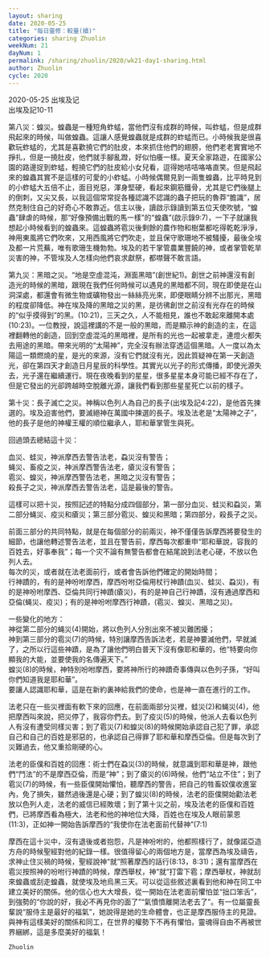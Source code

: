 ```yaml
---
layout: sharing
date: 2020-05-25
title: "每日靈修：較量(續)"
categories: sharing Zhuolin
weekNum: 21
dayNum: 1
permalink: /sharing/zhuolin/2020/wk21-day1-sharing.html
author: Zhuolin
cycle: 2020
---
```

2020-05-25 出埃及记  
出埃及記10-11   

第八災：蝗災。蝗蟲是一種短角蚱蜢，當他們沒有成群的時候，叫蚱蜢，但是成群飛起來的時候，叫做蝗蟲。這讓人感覺蝗蟲就是成群的蚱蜢而已。小時候我是很喜歡玩蚱蜢的，尤其是喜歡撓它們的肚皮，本來抓住他們的翅膀，他們老老實實地不掙扎，但是一撓肚皮，他們就手腳亂蹬，好似怕癢一樣。夏天全家路遊，在國家公園的路邊捉到蚱蜢，輕撓它們的肚皮給小女兒看，逗得她咭咭咯咯直笑。但是飛起來的蝗蟲其實不是這樣的可愛的小蚱蜢。小時候偶爾見到一兩隻蝗蟲，比平時見到的小蚱蜢大五倍不止，面目兇惡，渾身堅硬，看起來鋼筋鐵骨，尤其是它們後腿上的倒刺，又尖又長，以我這個常常捉各種認識不認識的蟲子把玩的魯莽“膽識”，居然克制住自己的好奇心不敢靠近。信主以後，讀啟示錄讀到第五位天使吹號，“蝗蟲”肆虐的時候，那“好像預備出戰的馬一樣”的“蝗蟲”(啟示錄9:7)，一下子就讓我想起小時候看到的蝗蟲來。這蝗蟲將雹災後剩餘的農作物和樹葉都吃得乾乾淨淨，神用東風將它們吹來，又用西風將它們吹走，並且保守歌珊地不被騷擾，最後全埃及都一片荒蕪，唯有歌珊生機勃勃。埃及的若干掌管農業豐饒的神，或者掌管乾旱災害的神，不管埃及人怎樣向他們哀求獻祭，都噤聲不敢言語。  

第九災：黑暗之災。“地是空虛混沌，淵面黑暗”(創世紀1)。創世之前神還沒有創造光的時候的黑暗，跟現在我們任何時候可以遇見的黑暗都不同，現在即使是在山洞深處，都還會有微生物或礦物發出一絲絲亮光來，即便眼睛分辨不出那光，黑暗的程度卻降低。神在埃及降的黑暗之災的黑，是彷彿創世之前沒有光存在的時候的“似乎摸得到”的黑。(10:21)，三天之久，人不能相見，誰也不敢起來離開本處(10:23)。一位教授，說這裡講的不是一般的黑暗，而是顯示神的創造的主，在這裡翻轉他的創造，回到空虛混沌的黑暗裡，是所有的光也一起被拿走，連燈火都失去用途的黑暗。帶來光明的“太陽神”，完全沒有辦法穿透這個黑暗。人一度以為太陽這一類燃燒的星，是光的來源，沒有它們就沒有光，因此質疑神在第一天創造光，卻在第四天才創造日月星辰的科學性。其實光以光子的形式傳播，即使光源失去，光子還在繼續運行。現在夜晚看到的星星，很多星星本身可能已經不存在了，但是它發出的光卻跨越時空脫離光源，讓我們看到那些星星死亡以前的樣子。  

第十災：長子滅亡之災。神稱以色列人為自己的長子(出埃及記4:22)，是他首先揀選的。埃及迫害他們，要滅絕神在萬國中揀選的長子。埃及法老是“太陽神之子”，他的長子是他的神權王權的順位繼承人，耶和華掌管生與死。  

回過頭去總結這十災：  

血災、蛙災，神派摩西去警告法老，蝨災沒有警告；  
蝇災、畜疫之災，神派摩西警告法老，瘡災沒有警告；  
雹災、蝗災，神派摩西警告法老，黑暗之災沒有警告；  
殺長子之災，神派摩西去警告法老，這是最後的警告。  

這樣可以把十災，按照記述的特點分成四個部分，第一部分血災、蛙災和蝨災，第二部分蝇災、疫災和瘡災；第三部分雹災、蝗災和黑暗；第四部分，殺長子之災。  

前面三部分的共同特點，就是在每個部分的前兩災，神不僅僅告訴摩西將要發生的細節，也讓他轉述警告法老，並且在警告前，摩西每次都重申“耶和華說，容我的百姓去，好事奉我”；每一个灾不論有無警告都會在結尾說到法老心硬，不放以色列人去。  
每次的災，或者就在法老面前行，或者會告訴他們確定的開始時間；  
行神蹟的，有的是神吩咐摩西，摩西吩咐亞倫用杖行神蹟(血災、蛙災、蝨災)，有的是神吩咐摩西、亞倫共同行神蹟(瘡災)，有的是神自己行神蹟，沒有通過摩西和亞倫(蝇災、疫災)；有的是神吩咐摩西行神蹟，(雹災、蝗災、黑暗之災)。  

一些變化的地方：  
神從第二部分的蝇災(4)開始，將以色列人分別出來不被災難困擾；  
神到第三部分的雹災(7)的時候，特別讓摩西告訴法老，若是神要滅他們，早就滅了，之所以行這些神蹟，是為了讓他們明白普天下沒有像耶和華的，他“特要向你顯我的大能，並要使我的名傳遍天下。”  
蝗災(8)的時候，神特別吩咐摩西，要將神所行的神蹟奇事傳與以色列子孫，“好叫你們知道我是耶和華”。  
要讓人認識耶和華，這是在新約裏神給我們的使命，也是神一直在進行的工作。  

法老只在一些災裡面有軟下來的回應，在前面兩部分災裡，蛙災(2)和蝇災(4)，他把摩西叫來說，把災停了，我容你們去。到了疫災(5)的時候，他派人去看以色列人有沒有遭受同樣災害；到了雹災(7)和蝗災(8)的時候開始承認自己犯了罪，承認自己和自己的百姓是邪惡的，也承認自己得罪了耶和華和摩西亞倫。但是每次到了災難過去，他又重拾剛硬的心。  

法老的臣僕和百姓的回應：術士們在蝨災(3)的時候，就意識到耶和華是神，跟他們“鬥法”的不是摩西亞倫，而是“神”；到了瘡災的(6)時候，他們“站立不住”；到了雹災(7)的時候，有一些臣僕開始懼怕，聽摩西的警告，把自己的牲畜奴僕收進室內，免了損失，雖然過後還是心硬；到了蝗災(8)的時候，法老的臣僕開始勸法老放以色列人走，法老的威信已經敗壞；到了第十災之前，埃及法老的臣僕和百姓們，已將摩西看為極大，法老和他的神地位大降，百姓也在埃及人眼前蒙恩(11:3)，正如神一開始告訴摩西的“我使你在法老面前代替神”(7:1)  

摩西在這十災中，沒有退後或者抱怨，凡是神吩咐的，他都照樣行了，就像諾亞造方舟的時候聖經對他的紀錄一樣。很值得留心的兩個地方是，當摩西為埃及禱告，求神止住災禍的時候，聖經說神“就”照著摩西的話行(8:13，8:31)；還有當摩西在雹災按照神的吩咐行神蹟的時候，摩西舉杖，神“就”打雷下雹；摩西舉杖，神就刮來蝗蟲或刮走蝗蟲，就使埃及地烏黑三天。可以從這些敘述裏看到他和神在同工中建立美好的關係。他的信心也大大增長，從一開始在法老面前懼怕並“拙口笨舌”，到強勢的“你說的好，我必不再見你的面了”“氣憤憤離開法老去了”。有一位屬靈長輩說“服侍主是最好的福氣”，她說得是她的生命體會，也正是摩西服侍主的見證。與神有這樣美好的關係和同工，在世界的權勢下不再有懼怕，靈魂得自由不再被世界綑綁，這是多麼美好的福氣！  

`Zhuolin`
